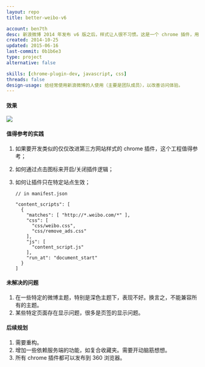 ```yaml
---
layout: repo
title: better-weibo-v6

account: ben7th
desc: 新浪微博 2014 年发布 v6 版之后，样式让人很不习惯。这是一个 chrome 插件，用来优化样式和去除广告。
created: 2014-10-25
updated: 2015-06-16
last-commit: 0b1b6e3
type: project
alternative: false

skills: [chrome-plugin-dev, javascript, css]
threads: false
design-usage: 给经常使用新浪微博的人使用（主要是团队成员），以改善访问体验。
---
```


#### 效果

![](http://i.teamkn.com/i/tH8cqiwY.png?imageMogr2/thumbnail/500x)

#### 值得参考的实践

1. 如果要开发类似的仅仅改进第三方网站样式的 chrome 插件，这个工程值得参考；
2. 如何通过点击图标来开启/关闭插件逻辑；
3. 如何让插件只在特定站点生效；

    ```javascript{5}
    // in manifest.json

    "content_scripts": [
      {
        "matches": [ "http://*.weibo.com/*" ],
        "css": [ 
          "css/weibo.css",
          "css/remove_ads.css"
        ],
        "js": [
          "content_script.js"
        ],
        "run_at": "document_start"
      }
    ]
    ```

#### 未解决的问题

1. 在一些特定的微博主题，特别是深色主题下，表现不好。换言之，不能兼容所有的主题。
2. 某些特定页面存在显示问题，很多是页签的显示问题。

#### 后续规划

1. 需要重构。
2. 增加一些依赖服务端的功能，如复合收藏夹。需要开动脑筋想想。
3. 所有 chrome 插件都可以发布到 360 浏览器。